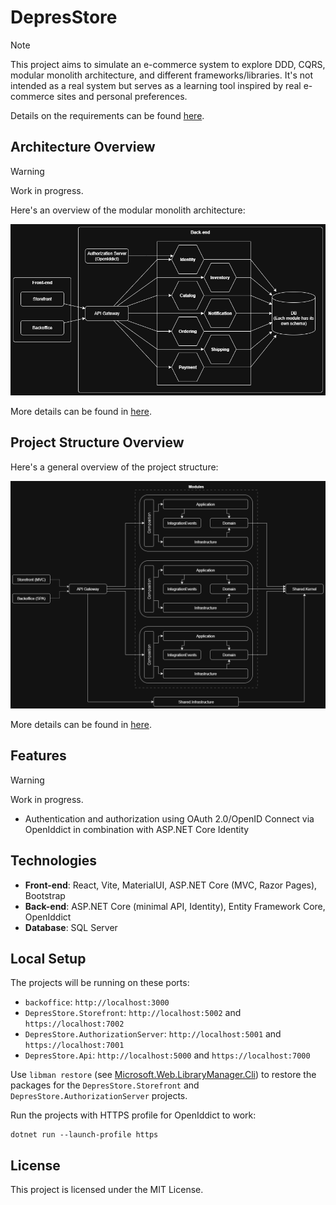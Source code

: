 # DepresStore

> [!NOTE]
> This project aims to simulate an e-commerce system to explore DDD, CQRS, modular monolith architecture, and different frameworks/libraries. It's not intended as a real system but serves as a learning tool inspired by real e-commerce sites and personal preferences.

Details on the requirements can be found [here](/docs/Requirements.md).

## Architecture Overview

> [!WARNING]
> Work in progress.

Here's an overview of the modular monolith architecture:

![Architecture Overview](/media/images/Architecture_Overview.png)

More details can be found in [here](/docs/Architecture.md).

## Project Structure Overview

Here's a general overview of the project structure:

![ProjectStructure_Overview](/media/images/project-structure-overview.png)

More details can be found in [here](/docs/ProjectStructure.md).

## Features

> [!WARNING]
> Work in progress.

- Authentication and authorization using OAuth 2.0/OpenID Connect via OpenIddict in combination with ASP.NET Core Identity

## Technologies

- **Front-end**: React, Vite, MaterialUI, ASP.NET Core (MVC, Razor Pages), Bootstrap
- **Back-end**: ASP.NET Core (minimal API, Identity), Entity Framework Core, OpenIddict
- **Database**: SQL Server

## Local Setup

The projects will be running on these ports:

- `backoffice`: `http://localhost:3000`
- `DepresStore.Storefront`: `http://localhost:5002` and `https://localhost:7002`
- `DepresStore.AuthorizationServer`: `http://localhost:5001` and `https://localhost:7001`
- `DepresStore.Api`: `http://localhost:5000` and `https://localhost:7000`

Use `libman restore` (see [Microsoft.Web.LibraryManager.Cli](https://learn.microsoft.com/en-us/aspnet/core/client-side/libman/libman-cli)) to restore the packages for the `DepresStore.Storefront` and `DepresStore.AuthorizationServer` projects.

Run the projects with HTTPS profile for OpenIddict to work:

```
dotnet run --launch-profile https
```

## License

This project is licensed under the MIT License.

